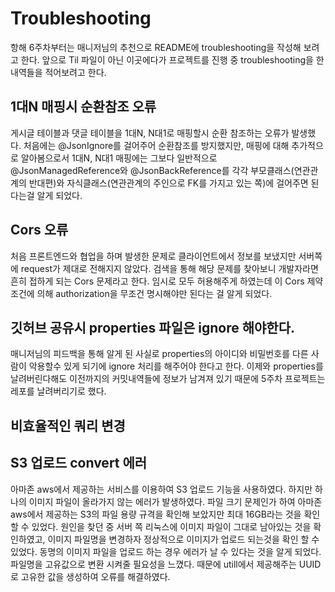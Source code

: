 # Troubleshooting
항해 6주차부터는 매니저님의 추천으로 README에 troubleshooting을 작성해 보려고 한다.
앞으로 Til 파일이 아닌 이곳에다가 프로젝트를 진행 중 troubleshooting을 한 내역들을 적어보려고 한다.

## 1대N 매핑시 순환참조 오류
게시글 테이블과 댓글 테이블을 1대N, N대1로 매핑할시 순환 참조하는 오류가 발생했다.
처음에는 @JsonIgnore를 걸어주어 순환참조를 방지했지만, 매핑에 대해 추가적으로 알아봄으로서 1대N, N대1 매핑에는 그보다 일반적으로 @JsonManagedReference와 @JsonBackReference를 각각 
부모클래스(연관관계의 반대편)와 자식클래스(연관관계의 주인으로 FK를 가지고 있는 쪽)에 걸어주면 된다는걸 알게 되었다.

## Cors 오류
처음 프론트엔드와 협업을 하며 발생한 문제로 클라이언트에서 정보를 보냈지만 서버쪽에 request가 제대로 전해지지 않았다.
검색을 통해 해당 문제를 찾아보니 개발자라면 흔히 접하게 되는 Cors 문제라고 한다.
임시로 모두 허용해주게 하였는데 이 Cors 제약조건에 의해  authorization을 무조건 명시해야만 된다는 걸 알게 되었다.

## 깃허브 공유시 properties 파일은 ignore 해야한다.
매니저님의 피드백을 통해 알게 된 사실로 properties의 아이디와 비밀번호를 다른 사람이 악용할수 있게 되기에 ignore 처리를 해주어야 한다고 한다.
이제와 properties를 날려버린다해도 이전까지의 커밋내역들에 정보가 남겨져 있기 때문에 5주차 프로젝트는 레포를 날려버리기로 했다.

## 비효율적인 쿼리 변경

## S3 업로드 convert 에러
아마존 aws에서 제공하는 서비스를 이용하여 S3 업로드 기능을 사용하였다.
하지만 하나의 이미지 파일이 올라가지 않는 에러가 발생하였다.
파일 크기 문제인가 하여 아마존 aws에서 제공하는 S3의 파일 용량 규격을 확인해 보았지만 최대 16GB라는 것을 확인 할 수 있었다.
원인을 찾던 중 서버 쪽 리눅스에 이미지 파일이 그대로 남아있는 것을 확인하였고, 이미지 파일명을 변경하자 정상적으로 이미지가 업로드 되는것을 확인 할 수 있었다.
동명의 이미지 파일을 업로드 하는 경우 에러가 날 수 있다는 것을 알게 되었다.
파일명을 고유값으로 변환 시켜줄 필요성을 느꼈다.
때문에 utill에서 제공해주는 UUID로 고유한 값을 생성하여 오류를 해결하였다.
